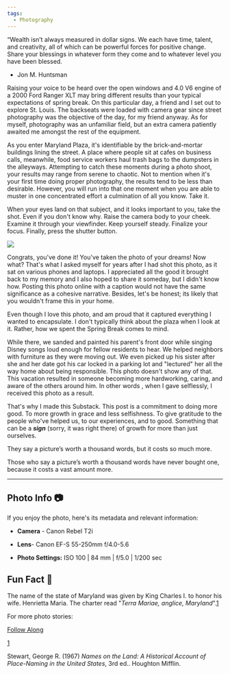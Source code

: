 ```yaml
---
tags:
  - Photography
---
```

“Wealth isn’t always measured in dollar signs. We each have time, talent, and creativity, all of which can be powerful forces for positive change. Share your blessings in whatever form they come and to whatever level you have been blessed.

- Jon M. Huntsman


Raising your voice to be heard over the open windows and 4.0 V6 engine of a 2000 Ford Ranger XLT may bring different results than your typical expectations of spring break. On this particular day, a friend and I set out to explore St. Louis. The backseats were loaded with camera gear since street photography was the objective of the day, for my friend anyway. As for myself, photography was an unfamiliar field, but an extra camera patiently awaited me amongst the rest of the equipment.

As you enter Maryland Plaza, it's identifiable by the brick-and-mortar buildings lining the street. A place where people sit at cafes on business calls, meanwhile, food service workers haul trash bags to the dumpsters in the alleyways. Attempting to catch these moments during a photo shoot, your results may range from serene to chaotic.  Not to mention when it's your first time doing proper photography, the results tend to be less than desirable. However, you will run into that one moment when you are able to muster in one concentrated effort a culmination of all you know. Take it. 

When your eyes land on that subject, and it looks important to you, take the shot.  Even if you don't know why. Raise the camera body to your cheek.  Examine it through your viewfinder. Keep yourself steady.  Finalize your focus.  Finally,  press the shutter button.


![](https://substackcdn.com/image/fetch/w_1456,c_limit,f_auto,q_auto:good,fl_progressive:steep/https%3A%2F%2Fsubstack-post-media.s3.amazonaws.com%2Fpublic%2Fimages%2F3e710887-794b-4094-9f94-d652ff12a661_3925x2617.jpeg)

Congrats, you've done it! You've taken the photo of your dreams! Now what? That's what I asked myself for years after I had shot this photo, as it sat on various phones and laptops. I appreciated all the good it brought back to my memory and I also hoped to share it someday, but I didn't know how. Posting this photo online with a caption would not have the same significance as a cohesive narrative. Besides, let's be honest; its likely that you wouldn't frame this in your home.


Even though I love this photo, and am proud that it captured everything I wanted to encapsulate. I don't typically think about the plaza when I look at it. Rather, how we spent the Spring Break comes to mind. 

While there, we sanded and painted his parent's front door while singing Disney songs loud enough for fellow residents to hear. We helped neighbors with furniture as they were moving out. We even picked up his sister after she and her date got his car locked in a parking lot and "lectured" her all the way home about being responsible. This photo doesn't show any of that. This vacation resulted in someone becoming more hardworking, caring, and aware of the others around him. In other words , when I gave selflessly, I received this photo as a result.

That's why I made this Substack. This post is a commitment to doing more good. To more growth in grace and less selfishness. To give gratitude to the people who've helped us, to our experiences, and to good. Something that can be a **_sign_** (sorry, it was right there) of growth for more than just ourselves.

They say a picture’s worth a thousand words, but it costs so much more.

Those who say a picture’s worth a thousand words have never bought one, because it costs a vast amount more.

---

## Photo Info 📷

If you enjoy the photo, here's its metadata and relevant information:

- **Camera** - Canon Rebel T2i
    
- **Lens**- Canon EF-S 55-250mm f/4.0-5.6
    
- **Photo Settings:** ISO 100 | 84 mm | f/5.0 | 1/200 sec
    

## Fun Fact 👑

The name of the state of Maryland was given by King Charles I. to honor his wife. Henrietta Maria. The charter read "_Terra Mariae, anglice, Maryland_".[1](#footnote-1)

For more photo stories:

[Follow Along](https://gaimau.substack.com/subscribe?)

[1](#footnote-anchor-1)

Stewart, George R. (1967) _Names on the Land: A Historical Account of Place-Naming in the United States_, 3rd ed.. Houghton Mifflin.